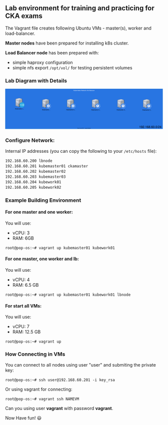 ## Lab environment for training and practicing for CKA exams

The Vagrant file creates following Ubuntu VMs - master(s), worker and load-balancer.  

**Master nodes** have been prepared for installing k8s cluster.

**Load Balancer node** has been prepared with:
  - simple haproxy configuration
  - simple nfs export ```/opt/vol/``` for testing persistent volumes

### Lab Diagram  with Details

![diagram](diagram.svg "diagram")

### Configure Network:

Internal IP addresses (you can copy the following to your ```/etc/hosts``` file):   
```bash
192.168.60.200 lbnode  
192.168.60.201 kubemaster01 ckamaster  
192.168.60.202 kubemaster02  
192.168.60.203 kubemaster03  
192.168.60.204 kubework01  
192.168.60.205 kubework02  
```

### Example Building Environment

#### For one master and one worker:

You will use:
  * vCPU: 3
  * RAM: 6GB

```
root@pop-os:~# vagrant up kubemaster01 kubework01
```  

#### For one master, one worker and lb:

You will use:
  * vCPU: 4
  * RAM: 6.5 GB

```
root@pop-os:~# vagrant up kubemaster01 kubework01 lbnode
```  

#### For start all VMs:

You will use:
  * vCPU: 7
  * RAM: 12.5 GB

```
root@pop-os:~# vagrant up
```  

### How Connecting in VMs

You can connect to all nodes using user "user" and submiting the private key:

```
root@pop-os:~# ssh user@192.168.60.201 -i key_rsa
``` 

Or using vagrant for connecting:

```
root@pop-os:~# vagrant ssh NAMEVM
``` 

Can you using user **vagrant** with password **vagrant**.

Now Have fun! 😃 